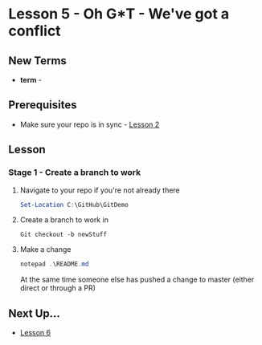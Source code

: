 # Lesson 5 - Oh G*T - We've got a conflict

## New Terms
- **term** -

## Prerequisites
- Make sure your repo is in sync - [Lesson 2](../Lessons/Lesson2.md)

## Lesson

### Stage 1 - Create a branch to work

1. Navigate to your repo if you're not already there
    ``` PowerShell
    Set-Location C:\GitHub\GitDemo
    ```

2. Create a branch to work in
    ```
    Git checkout -b newStuff
    ```

3. Make a change
    ``` PowerShell
    notepad .\README.md
    ```

    At the same time someone else has pushed a change to master (either direct or through a PR)

## Next Up...
- [Lesson 6](../Lessons/Lesson6.md)